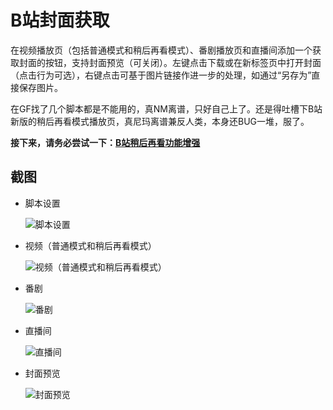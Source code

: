 # B站封面获取

在视频播放页（包括普通模式和稍后再看模式）、番剧播放页和直播间添加一个获取封面的按钮，支持封面预览（可关闭）。左键点击下载或在新标签页中打开封面（点击行为可选），右键点击可基于图片链接作进一步的处理，如通过“另存为”直接保存图片。

在GF找了几个脚本都是不能用的，真NM离谱，只好自己上了。还是得吐槽下B站新版的稍后再看模式播放页，真尼玛离谱兼反人类，本身还BUG一堆，服了。

**接下来，请务必尝试一下：[B站稍后再看功能增强](https://greasyfork.org/zh-CN/scripts/395456)**

## 截图

* 脚本设置

    ![脚本设置](https://gitee.com/liangjiancang/userscript/raw/master/BilibiliCover/screenshot/脚本设置.png)

* 视频（普通模式和稍后再看模式）

    ![视频（普通模式和稍后再看模式）](https://gitee.com/liangjiancang/userscript/raw/master/BilibiliCover/screenshot/视频（普通模式和稍后再看模式）.png)

* 番剧

    ![番剧](https://gitee.com/liangjiancang/userscript/raw/master/BilibiliCover/screenshot/番剧.png)

* 直播间

    ![直播间](https://gitee.com/liangjiancang/userscript/raw/master/BilibiliCover/screenshot/直播间.png)

* 封面预览

    ![封面预览](https://gitee.com/liangjiancang/userscript/raw/master/BilibiliCover/screenshot/封面预览.jpg)
